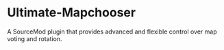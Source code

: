 Ultimate-Mapchooser
===================

A SourceMod plugin that provides advanced and flexible control over map voting and rotation.